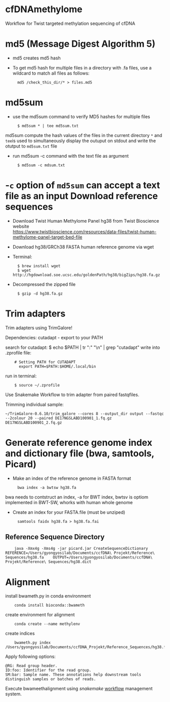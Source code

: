 # cfDNAmethylome
Workflow for Twist targeted methylation sequencing of cfDNA 

md5 (Message Digest Algorithm 5)
==================================
+ md5 creates md5 hash
+ To get md5 hash for multiple files in a directory with .fa files, use a wildcard to match all files as follows:

		md5 /check_this_dir/* > files.md5 

md5sum
=============
+ use the md5sum command to verify MD5 hashes for multiple files

		$ md5sum * | tee md5sum.txt 

md5sum compute the hash values of the files in the current directory `*` and
`tee`is used to simultaneously display the outuput on stdout and write the otutput to `md5sum.txt` file


+ run md5sum -c command with the text file as argument

		$ md5sum -c mdsum.txt
		
-`c` option of `md5sum` can accept a text file as an input
Download reference sequences
============================
* Download Twist Human Methylome Panel hg38 from Twist Bioscience website 	
<https://www.twistbioscience.com/resources/data-files/twist-human-methylome-panel-target-bed-file>
* Download hg38/GRCh38 FASTA human reference genome via wget 
* Terminal: 

		$ brew install wget
		$ wget http://hgdownload.soe.ucsc.edu/goldenPath/hg38/bigZips/hg38.fa.gz
* Decompressed the zipped file

		$ gzip -d hg38.fa.gz

Trim adapters 	
=============================
Trim adapters using TrimGalore!

Dependencies: cutadapt - export to your PATH

search for cutadapt: 
		$ echo $PATH | tr ":" "\n" | grep "cutadapt" 
write into .zprofile file:

		# Setting PATH for CUTADAPT
		  export PATH=$PATH:$HOME/.local/bin
		 
run in terminal:

		$ source ~/.zprofile

Use Snakemake Workflow to trim adapter from paired fastqfiles.

Trimming individual sample:

 
	
	
 	~/TrimGalore-0.6.10/trim_galore --cores 8 --output_dir output --fastqc --2colour 20 --paired DE17NGSLABD100901_1.fq.gz DE17NGSLABD100901_2.fq.gz 


Generate reference genome index and dictionary file (bwa, samtools, Picard)
==============================================================================
* Make an index of the reference genome in FASTA format

		bwa index -a bwtsw hg38.fa
	
		
bwa needs to contstruct an index, -a for BWT index, bwtsv is optiom implemented in BWT-SW, whorks with human whole genome

* Create an index for your FASTA.file (must be unziped)

		samtools faidx hg38.fa > hg38.fa.fai
		

Reference Sequence Directory 
---------------------------

		java -Xmx4g -Xms4g -jar picard.jar CreateSequenceDictionary REFERENCE=/Users/gyongyosilab/Documents/ccfDNA\ Projekt/Reference\ Sequences/hg38.fa  	OUTPUT=/Users/gyongyosilab/Documents/ccfDNA\ Projekt/Reference\ Sequences/hg38.dict


Alignment
==========
install bwameth.py in conda environment

		conda install bioconda::bwameth

create environment for alignment

		conda create --name methylenv

create indices
		
   		bwameth.py index /Users/gyongyosilab/Documents/ccfDNA_Projekt/Reference_Sequences/hg38.fa 

Apply following options:

	@RG: Read group header.
	ID:foo: Identifier for the read group.
	SM:bar: Sample name. These annotations help downstream tools distinguish samples or batches of reads.
	
Execute bwameethalignment using *snakemake*  [workflow](Rules/bwameth/Snakefile) management system.


